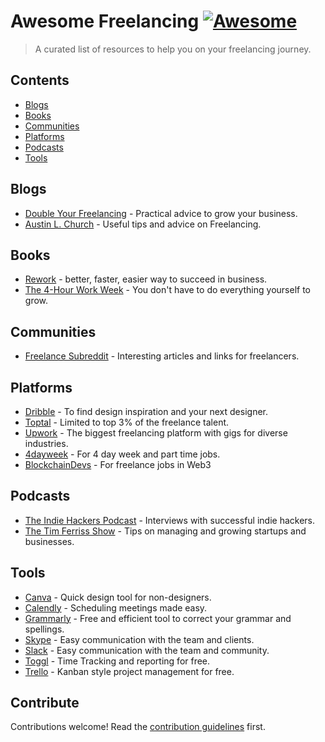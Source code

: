 # Awesome Freelancing [![Awesome](https://awesome.re/badge.svg)](https://awesome.re)

> A curated list of resources to help you on your freelancing journey.


## Contents

- [Blogs](#blogs)
- [Books](#books)
- [Communities](#blogs)
- [Platforms](#platforms)
- [Podcasts](#podcasts)
- [Tools](#tools)


## Blogs
- [Double Your Freelancing](https://doubleyourfreelancing.com/) - Practical advice to grow your business.
- [Austin L. Church](https://austinlchurch.com/) - Useful tips and advice on Freelancing.


## Books
- [Rework](https://www.amazon.com/gp/product/0307463745/) -  better, faster, easier way to succeed in business.
- [The 4-Hour Work Week](https://fourhourworkweek.com/) - You don't have to do everything yourself to grow.


## Communities
- [Freelance Subreddit](https://www.reddit.com/r/freelance/) - Interesting articles and links for freelancers.


## Platforms
- [Dribble](https://dribbble.com/) - To find design inspiration and your next designer.
- [Toptal](https://www.toptal.com/) - Limited to top 3% of the freelance talent.
- [Upwork](https://www.upwork.com/) - The biggest freelancing platform with gigs for diverse industries.
- [4dayweek](https://4dayweek.io/) -  For 4 day week and part time jobs.
- [BlockchainDevs](https://BlockchainDevs.net/) - For freelance jobs in Web3


## Podcasts
- [The Indie Hackers Podcast](https://www.indiehackers.com/podcast/) - Interviews with successful indie hackers.
- [The Tim Ferriss Show](https://tim.blog/podcast/) - Tips on managing and growing startups and businesses.


## Tools
- [Canva](https://www.canva.com/) - Quick design tool for non-designers.
- [Calendly](https://calendly.com/) - Scheduling meetings made easy.
- [Grammarly](https://www.grammarly.com/) - Free and efficient tool to correct your grammar and spellings.
- [Skype](https://www.skype.com/) - Easy communication with the team and clients.
- [Slack](https://slack.com/) - Easy communication with the team and community.
- [Toggl](https://toggl.com/) - Time Tracking and reporting for free.
- [Trello](https://trello.com/) - Kanban style project management for free.


## Contribute

Contributions welcome! Read the [contribution guidelines](contributing.md) first.
